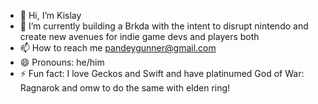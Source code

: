 - 👋 Hi, I’m Kislay
- 👀 I’m currently building a Brkda with the intent to disrupt nintendo and create new avenues for indie game devs and players both
- 📫 How to reach me pandeygunner@gmail.com
- 😄 Pronouns: he/him
- ⚡ Fun fact: I love Geckos and Swift and have platinumed God of War: Ragnarok and omw to do the same with elden ring!

<!---
PK12345Me/PK12345Me is a ✨ special ✨ repository because its `README.md` (this file) appears on your GitHub profile.
You can click the Preview link to take a look at your changes.
--->
